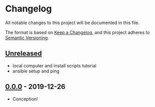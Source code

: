 # Changelog

All notable changes to this project will be documented in this file.

The format is based on [Keep a Changelog](https://keepachangelog.com/en/1.0.0/),
and this project adheres to [Semantic Versioning](https://semver.org/spec/v2.0.0.html).

## [Unreleased]

- local computer and install scripts tutorial
- ansible setup and ping

## [0.0.0] - 2019-12-26

- Conception!

[Unreleased]: https://github.com/iancleary/dev-notes/compare/v0.0.0...HEAD
[0.0.0]: https://github.com/iancleary/dev-notes/releases/tag/v0.0.0
